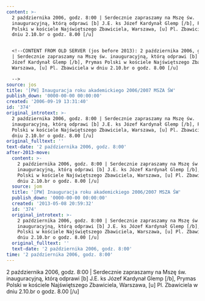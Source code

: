 ```yaml
---
content: >-
  2 października 2006, godz. 8:00 | Serdecznie zapraszamy na Mszę św.
  inauguracyjną, którą odprawi [b] J.E. ks Józef Kardynał Glemp [/b], Prymas
  Polski w kościele Najświętszego Zbawiciela, Warszawa, [u] Pl. Zbawiciela w
  dniu 2.10.br o godz. 8.00 [/u]


  <!--CONTENT FROM OLD SERVER (jos before 2013): 2 października 2006, godz. 8:00
  | Serdecznie zapraszamy na Mszę św. inauguracyjną, którą odprawi [b] J.E. ks
  Józef Kardynał Glemp [/b], Prymas Polski w kościele Najświętszego Zbawiciela,
  Warszawa, [u] Pl. Zbawiciela w dniu 2.10.br o godz. 8.00 [/u]

  -->
source: jos
title: '[PW] Inauguracja roku akademickiego 2006/2007 MSZA ŚW'
publish_down: '0000-00-00 00:00:00'
created: '2006-09-19 13:31:40'
id: '374'
original_introtext: >-
  2 października 2006, godz. 8:00 | Serdecznie zapraszamy na Mszę św.
  inauguracyjną, którą odprawi [b] J.E. ks Józef Kardynał Glemp [/b], Prymas
  Polski w kościele Najświętszego Zbawiciela, Warszawa, [u] Pl. Zbawiciela w
  dniu 2.10.br o godz. 8.00 [/u]
original_fulltext: ''
text-date: '2 października 2006, godz. 8:00'
after-2013-move:
  content: >-
    2 października 2006, godz. 8:00 | Serdecznie zapraszamy na Mszę św.
    inauguracyjną, którą odprawi [b] J.E. ks Józef Kardynał Glemp [/b], Prymas
    Polski w kościele Najświętszego Zbawiciela, Warszawa, [u] Pl. Zbawiciela w
    dniu 2.10.br o godz. 8.00 [/u]
  source: jom
  title: '[PW] Inauguracja roku akademickiego 2006/2007 MSZA ŚW'
  publish_down: '0000-00-00 00:00:00'
  created: '2013-05-08 20:59:32'
  id: '374'
  original_introtext: >-
    2 października 2006, godz. 8:00 | Serdecznie zapraszamy na Mszę św.
    inauguracyjną, którą odprawi [b] J.E. ks Józef Kardynał Glemp [/b], Prymas
    Polski w kościele Najświętszego Zbawiciela, Warszawa, [u] Pl. Zbawiciela w
    dniu 2.10.br o godz. 8.00 [/u]
  original_fulltext: ''
  text-date: '2 października 2006, godz. 8:00'
time: '2 października 2006, godz. 8:00'
---
```

2 października 2006, godz. 8:00 | Serdecznie zapraszamy na Mszę św. inauguracyjną, którą odprawi [b] J.E. ks Józef Kardynał Glemp [/b], Prymas Polski w kościele Najświętszego Zbawiciela, Warszawa, [u] Pl. Zbawiciela w dniu 2.10.br o godz. 8.00 [/u]

<!--CONTENT FROM OLD SERVER (jos before 2013): 2 października 2006, godz. 8:00 | Serdecznie zapraszamy na Mszę św. inauguracyjną, którą odprawi [b] J.E. ks Józef Kardynał Glemp [/b], Prymas Polski w kościele Najświętszego Zbawiciela, Warszawa, [u] Pl. Zbawiciela w dniu 2.10.br o godz. 8.00 [/u]
-->

<!--{{json:{"created_date":"2006-09-19 13:31:40","publish_down":"0000-00-00 00:00:00","id":"374"}}}-->